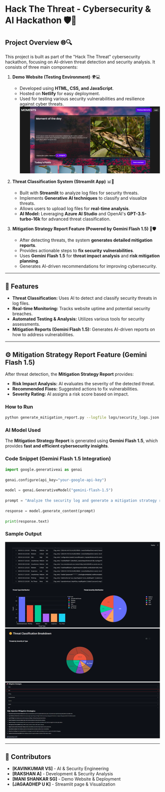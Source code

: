 
# Hack The Threat - Cybersecurity & AI Hackathon 🛡️🤖

## Project Overview 🌐🔍

This project is built as part of the "Hack The Threat" cybersecurity hackathon, focusing on AI-driven threat detection and security analysis. It consists of three main components:

1. **Demo Website (Testing Environment)** 🌍💻
   - Developed using **HTML, CSS, and JavaScript**.
   - Hosted on **Netlify** for easy deployment.
   - Used for testing various security vulnerabilities and resilience against cyber threats.
     ![Demo Website](images/demo.png)

2. **Threat Classification System (Streamlit App)** 📊🔐
   - Built with **Streamlit** to analyze log files for security threats.
   - Implements **Generative AI techniques** to classify and visualize threats.
   - Allows users to upload log files for **real-time analysis**.
   - **AI Model:** Leveraging **Azure AI Studio** and OpenAI's **GPT-3.5-turbo-16k** for advanced threat classification.

3. **Mitigation Strategy Report Feature (Powered by Gemini Flash 1.5) 📑🛡️**
   - After detecting threats, the system **generates detailed mitigation reports**.
   - Provides actionable steps to **fix security vulnerabilities**.
   - Uses **Gemini Flash 1.5** for **threat impact analysis** and **risk mitigation planning**.
   - Generates AI-driven recommendations for improving cybersecurity.

---

## 🚀 **Features**

- **Threat Classification:** Uses AI to detect and classify security threats in log files.
- **Real-time Monitoring:** Tracks website uptime and potential security breaches.
- **Automated Testing & Analysis:** Utilizes various tools for security assessments.
- **Mitigation Reports (Gemini Flash 1.5):** Generates AI-driven reports on how to address vulnerabilities.

---

## ⚙️ **Mitigation Strategy Report Feature (Gemini Flash 1.5)**

After threat detection, the **Mitigation Strategy Report** provides:
- **Risk Impact Analysis:** AI evaluates the severity of the detected threat.
- **Recommended Fixes:** Suggested actions to fix vulnerabilities.
- **Severity Rating:** AI assigns a risk score based on impact.

### **How to Run**
```bash
python generate_mitigation_report.py --logfile logs/security_logs.json
```

### **AI Model Used**
The **Mitigation Strategy Report** is generated using **Gemini Flash 1.5**, which provides **fast and efficient cybersecurity insights**.

### **Code Snippet (Gemini Flash 1.5 Integration)**
```python
import google.generativeai as genai

genai.configure(api_key="your-google-api-key")

model = genai.GenerativeModel("gemini-flash-1.5")

prompt = "Analyze the security log and generate a mitigation strategy report: <log_data_here>"

response = model.generate_content(prompt)

print(response.text)
```

### **Sample Output**
![Mitigation Report](images/final_1.png)  
![Threat Details](images/final_2.png)  
![Recommended Fixes](images/final_3.png)  

---

## 🤝 **Contributors**
- **[KAVINKUMAR VS]** - AI & Security Engineering  
- **[RAKSHAN A]** - Development & Security Analysis  
- **[MANI SHANKAR SG]** - Demo Website & Deployment  
- **[JAGAADHEP U K]** - Streamlit page & Visualization  
```

